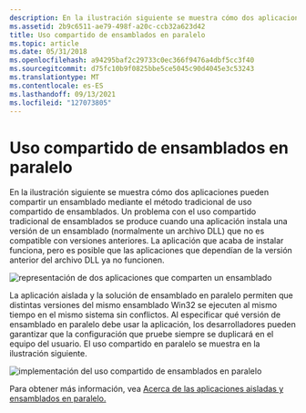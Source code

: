 ```yaml
---
description: En la ilustración siguiente se muestra cómo dos aplicaciones pueden compartir un ensamblado mediante el método tradicional de uso compartido de ensamblados.
ms.assetid: 2b9c6511-ae79-498f-a20c-ccb32a623d42
title: Uso compartido de ensamblados en paralelo
ms.topic: article
ms.date: 05/31/2018
ms.openlocfilehash: a94295baf2c29733c0ec366f9476a4dbf5cc3f40
ms.sourcegitcommit: d75fc10b9f0825bbe5ce5045c90d4045e3c53243
ms.translationtype: MT
ms.contentlocale: es-ES
ms.lasthandoff: 09/13/2021
ms.locfileid: "127073805"
---
```

# <a name="side-by-side-assembly-sharing"></a>Uso compartido de ensamblados en paralelo

En la ilustración siguiente se muestra cómo dos aplicaciones pueden compartir un ensamblado mediante el método tradicional de uso compartido de ensamblados. Un problema con el uso compartido tradicional de ensamblados se produce cuando una aplicación instala una versión de un ensamblado (normalmente un archivo DLL) que no es compatible con versiones anteriores. La aplicación que acaba de instalar funciona, pero es posible que las aplicaciones que dependían de la versión anterior del archivo DLL ya no funcionen.

![representación de dos aplicaciones que comparten un ensamblado](images/sxs1.png)

La aplicación aislada y la solución de ensamblado en paralelo permiten que distintas versiones del mismo ensamblado Win32 se ejecuten al mismo tiempo en el mismo sistema sin conflictos. Al especificar qué versión de ensamblado en paralelo debe usar la aplicación, los desarrolladores pueden garantizar que la configuración que pruebe siempre se duplicará en el equipo del usuario. El uso compartido en paralelo se muestra en la ilustración siguiente.

![implementación del uso compartido de ensamblados en paralelo](images/sxs2.png)

Para obtener más información, vea [Acerca de las aplicaciones aisladas y ensamblados en paralelo.](about-isolated-applications-and-side-by-side-assemblies.md)

 

 



